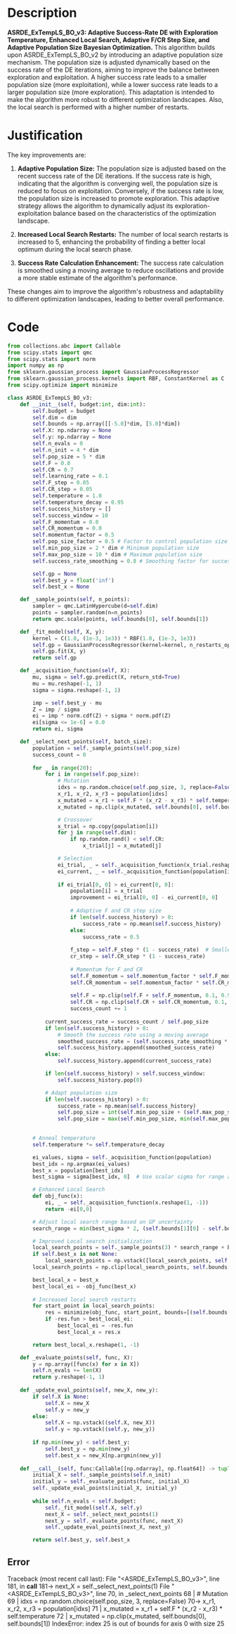 # Description
**ASRDE_ExTempLS_BO_v3: Adaptive Success-Rate DE with Exploration Temperature, Enhanced Local Search, Adaptive F/CR Step Size, and Adaptive Population Size Bayesian Optimization.** This algorithm builds upon ASRDE_ExTempLS_BO_v2 by introducing an adaptive population size mechanism. The population size is adjusted dynamically based on the success rate of the DE iterations, aiming to improve the balance between exploration and exploitation. A higher success rate leads to a smaller population size (more exploitation), while a lower success rate leads to a larger population size (more exploration). This adaptation is intended to make the algorithm more robust to different optimization landscapes. Also, the local search is performed with a higher number of restarts.

# Justification
The key improvements are:

1.  **Adaptive Population Size:** The population size is adjusted based on the recent success rate of the DE iterations. If the success rate is high, indicating that the algorithm is converging well, the population size is reduced to focus on exploitation. Conversely, if the success rate is low, the population size is increased to promote exploration. This adaptive strategy allows the algorithm to dynamically adjust its exploration-exploitation balance based on the characteristics of the optimization landscape.

2.  **Increased Local Search Restarts:** The number of local search restarts is increased to 5, enhancing the probability of finding a better local optimum during the local search phase.

3.  **Success Rate Calculation Enhancement:** The success rate calculation is smoothed using a moving average to reduce oscillations and provide a more stable estimate of the algorithm's performance.

These changes aim to improve the algorithm's robustness and adaptability to different optimization landscapes, leading to better overall performance.

# Code
```python
from collections.abc import Callable
from scipy.stats import qmc
from scipy.stats import norm
import numpy as np
from sklearn.gaussian_process import GaussianProcessRegressor
from sklearn.gaussian_process.kernels import RBF, ConstantKernel as C
from scipy.optimize import minimize

class ASRDE_ExTempLS_BO_v3:
    def __init__(self, budget:int, dim:int):
        self.budget = budget
        self.dim = dim
        self.bounds = np.array([[-5.0]*dim, [5.0]*dim])
        self.X: np.ndarray = None
        self.y: np.ndarray = None
        self.n_evals = 0
        self.n_init = 4 * dim
        self.pop_size = 5 * dim
        self.F = 0.8
        self.CR = 0.7
        self.learning_rate = 0.1
        self.F_step = 0.05
        self.CR_step = 0.05
        self.temperature = 1.0
        self.temperature_decay = 0.95
        self.success_history = []
        self.success_window = 10
        self.F_momentum = 0.0
        self.CR_momentum = 0.0
        self.momentum_factor = 0.5
        self.pop_size_factor = 0.5 # Factor to control population size adaptation
        self.min_pop_size = 2 * dim # Minimum population size
        self.max_pop_size = 10 * dim # Maximum population size
        self.success_rate_smoothing = 0.8 # Smoothing factor for success rate

        self.gp = None
        self.best_y = float('inf')
        self.best_x = None

    def _sample_points(self, n_points):
        sampler = qmc.LatinHypercube(d=self.dim)
        points = sampler.random(n=n_points)
        return qmc.scale(points, self.bounds[0], self.bounds[1])

    def _fit_model(self, X, y):
        kernel = C(1.0, (1e-3, 1e3)) * RBF(1.0, (1e-3, 1e3))
        self.gp = GaussianProcessRegressor(kernel=kernel, n_restarts_optimizer=5)
        self.gp.fit(X, y)
        return self.gp

    def _acquisition_function(self, X):
        mu, sigma = self.gp.predict(X, return_std=True)
        mu = mu.reshape(-1, 1)
        sigma = sigma.reshape(-1, 1)

        imp = self.best_y - mu
        Z = imp / sigma
        ei = imp * norm.cdf(Z) + sigma * norm.pdf(Z)
        ei[sigma <= 1e-6] = 0.0
        return ei, sigma

    def _select_next_points(self, batch_size):
        population = self._sample_points(self.pop_size)
        success_count = 0
        
        for _ in range(20):
            for i in range(self.pop_size):
                # Mutation
                idxs = np.random.choice(self.pop_size, 3, replace=False)
                x_r1, x_r2, x_r3 = population[idxs]
                x_mutated = x_r1 + self.F * (x_r2 - x_r3) * self.temperature
                x_mutated = np.clip(x_mutated, self.bounds[0], self.bounds[1])

                # Crossover
                x_trial = np.copy(population[i])
                for j in range(self.dim):
                    if np.random.rand() < self.CR:
                        x_trial[j] = x_mutated[j]

                # Selection
                ei_trial, _ = self._acquisition_function(x_trial.reshape(1, -1))
                ei_current, _ = self._acquisition_function(population[i].reshape(1, -1))
                
                if ei_trial[0, 0] > ei_current[0, 0]:
                    population[i] = x_trial
                    improvement = ei_trial[0, 0] - ei_current[0, 0]
                    
                    # Adaptive F and CR step size
                    if len(self.success_history) > 0:
                        success_rate = np.mean(self.success_history)
                    else:
                        success_rate = 0.5
                    
                    f_step = self.F_step * (1 - success_rate)  # Smaller step when success is high
                    cr_step = self.CR_step * (1 - success_rate)
                    
                    # Momentum for F and CR
                    self.F_momentum = self.momentum_factor * self.F_momentum + (1 - self.momentum_factor) * f_step * improvement
                    self.CR_momentum = self.momentum_factor * self.CR_momentum + (1 - self.momentum_factor) * cr_step * improvement
                    
                    self.F = np.clip(self.F + self.F_momentum, 0.1, 0.9)
                    self.CR = np.clip(self.CR + self.CR_momentum, 0.1, 0.9)
                    success_count += 1
                
            current_success_rate = success_count / self.pop_size
            if len(self.success_history) > 0:
                # Smooth the success rate using a moving average
                smoothed_success_rate = (self.success_rate_smoothing * self.success_history[-1]) + ((1 - self.success_rate_smoothing) * current_success_rate)
                self.success_history.append(smoothed_success_rate)
            else:
                self.success_history.append(current_success_rate)

            if len(self.success_history) > self.success_window:
                self.success_history.pop(0)

            # Adapt population size
            if len(self.success_history) > 0:
                success_rate = np.mean(self.success_history)
                self.pop_size = int(self.min_pop_size + (self.max_pop_size - self.min_pop_size) * (1 - success_rate) * self.pop_size_factor)
                self.pop_size = max(self.min_pop_size, min(self.max_pop_size, self.pop_size)) # Clip pop_size
            

        # Anneal temperature
        self.temperature *= self.temperature_decay

        ei_values, sigma = self._acquisition_function(population)
        best_idx = np.argmax(ei_values)
        best_x = population[best_idx]
        best_sigma = sigma[best_idx, 0]  # Use scalar sigma for range adjustment

        # Enhanced Local Search
        def obj_func(x):
            ei, _ = self._acquisition_function(x.reshape(1, -1))
            return -ei[0,0]

        # Adjust local search range based on GP uncertainty
        search_range = min(best_sigma * 2, (self.bounds[1][0] - self.bounds[0][0]) / 2) # Limit search range

        # Improved Local search initialization
        local_search_points = self._sample_points(3) * search_range + best_x
        if self.best_x is not None:
            local_search_points = np.vstack([local_search_points, self.best_x + np.random.randn(1, self.dim) * search_range/2])
        local_search_points = np.clip(local_search_points, self.bounds[0], self.bounds[1])

        best_local_x = best_x
        best_local_ei = -obj_func(best_x)
        
        # Increased local search restarts
        for start_point in local_search_points:
            res = minimize(obj_func, start_point, bounds=[(self.bounds[0][i], self.bounds[1][i]) for i in range(self.dim)], method='L-BFGS-B', options={'maxiter': 20})
            if -res.fun > best_local_ei:
                best_local_ei = -res.fun
                best_local_x = res.x

        return best_local_x.reshape(1, -1)

    def _evaluate_points(self, func, X):
        y = np.array([func(x) for x in X])
        self.n_evals += len(X)
        return y.reshape(-1, 1)
    
    def _update_eval_points(self, new_X, new_y):
        if self.X is None:
            self.X = new_X
            self.y = new_y
        else:
            self.X = np.vstack((self.X, new_X))
            self.y = np.vstack((self.y, new_y))
            
        if np.min(new_y) < self.best_y:
            self.best_y = np.min(new_y)
            self.best_x = new_X[np.argmin(new_y)]
    
    def __call__(self, func:Callable[[np.ndarray], np.float64]) -> tuple[np.float64, np.array]:
        initial_X = self._sample_points(self.n_init)
        initial_y = self._evaluate_points(func, initial_X)
        self._update_eval_points(initial_X, initial_y)
        
        while self.n_evals < self.budget:
            self._fit_model(self.X, self.y)
            next_X = self._select_next_points(1)
            next_y = self._evaluate_points(func, next_X)
            self._update_eval_points(next_X, next_y)

        return self.best_y, self.best_x
```
## Error
 Traceback (most recent call last):
  File "<ASRDE_ExTempLS_BO_v3>", line 181, in __call__
 181->             next_X = self._select_next_points(1)
  File "<ASRDE_ExTempLS_BO_v3>", line 70, in _select_next_points
  68 |                 # Mutation
  69 |                 idxs = np.random.choice(self.pop_size, 3, replace=False)
  70->                 x_r1, x_r2, x_r3 = population[idxs]
  71 |                 x_mutated = x_r1 + self.F * (x_r2 - x_r3) * self.temperature
  72 |                 x_mutated = np.clip(x_mutated, self.bounds[0], self.bounds[1])
IndexError: index 25 is out of bounds for axis 0 with size 25
